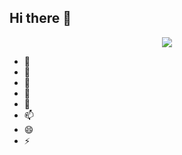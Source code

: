 ## Hi there 👋

<div align="center">
  <img src="https://www.urminoweb.ir/wp-content/uploads/2024/09/dilelectronic.ir_.jpg" />
</div>


- 🔭 
- 🌱
- 👯 
- 🤔 
- 💬 
- 📫 
- 😄 
- ⚡ 
